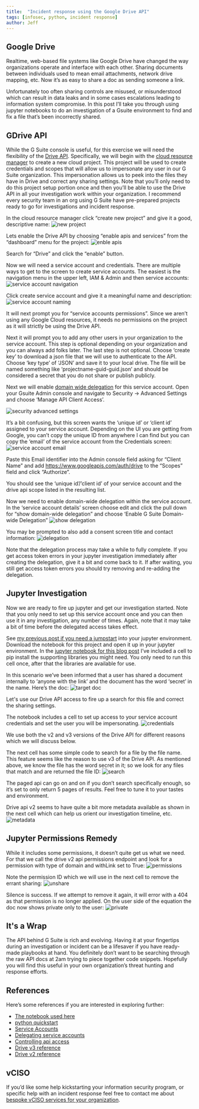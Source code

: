 ```yaml
---
title:  "Incident response using the Google Drive API"
tags: [infosec, python, incident response]
author: Jeff
---
```

## Google Drive
Realtime, web-based file systems like Google Drive have changed the way organizations operate and interface with each other. Sharing documents between individuals used to mean email attachments, network drive mapping, etc. Now it’s as easy to share a doc as sending someone a link.

Unfortunately too often sharing controls are misused, or misunderstood which can result in data leaks and in some cases escalations leading to information system compromise. In this post I’ll take you through using jupyter notebooks to do an investigation of a Gsuite environment to find and fix a file that’s been incorrectly shared.


## GDrive API
While the G Suite console is useful, for this exercise we will need the flexibility of the [Drive API](https://developers.google.com/drive/api/v3/about-sdk). Specifically, we will begin with the [cloud resource manager](https://console.developers.google.com/cloud-resource-manager) to create a new cloud project. This project will be used to create credentials and scopes that will allow us to impersonate any user in our G Suite organization. This impersonation allows us to peek into the files they have in Drive and correct any sharing settings. Note that you’ll only need to do this project setup portion once and then you’ll be able to use the Drive API in all your investigation work within your organization. I recommend every security team in an org using G Suite have pre-prepared projects ready to go for investigations and incident response.


In the cloud resource manager click “create new project” and give it a good, descriptive name:
![new project](/assets/incident-response-drive-api/new_project.png)

Lets enable the Drive API by choosing “enable apis and services” from the “dashboard” menu for the project:
![enble apis](/assets/incident-response-drive-api/enable_apis.png)

Search for “Drive” and click the “enable” button.

Now we will need a service account and credentials. There are multiple ways to get to the screen to create service accounts. The easiest is the navigation menu in the upper left, IAM & Admin and then service accounts:
![service account navigation](/assets/incident-response-drive-api/service_account_navigation.png)

Click create service account and give it a meaningful name and description:
![service account naming](/assets/incident-response-drive-api/service_account_naming.png)

It will next prompt you for “service accounts permissions”. Since we aren’t using any Google Cloud resources, it needs no permissions on the project as it will strictly be using the Drive API.

Next it will prompt you to add any other users in your organization to the service account. This step is optional depending on your organization and you can always add folks later. The last step is not optional. Choose ‘create key’ to download a json file that we will use to authenticate to the API. Choose ‘key type’ of ‘JSON’ and save it to your local drive. The file will be named something like ‘projectname-guid-guid.json’ and should be considered a secret that you do not share or publish publicly.

Next we will enable [domain wide delegation](https://developers.google.com/identity/protocols/oauth2/service-account#delegatingauthority) for this service account. Open your Gsuite Admin console and navigate to Security → Advanced Settings  and choose ‘Manage API Client Access’.

![security advanced settings](/assets/incident-response-drive-api/security_advanced_settings.png)

It’s a bit confusing, but this screen wants the ‘unique id’ or ‘client id’ assigned to your service account. Depending on the UI you are getting from Google, you can’t copy the unique ID from anywhere I can find but you can copy the ‘email’ of the service account from the Credentials screen:
![service account email](/assets/incident-response-drive-api/service_account_email.png)

Paste this Email identifier into the Admin console field asking for “Client Name” and add https://www.googleapis.com/auth/drive to the “Scopes” field and click “Authorize”.

You should see the ‘unique id’/’client id’ of your service account and the drive api scope listed in the resulting list.

Now we need to enable domain-wide delegation within the service account. In the ‘service account details’ screen choose edit and click the pull down for “show domain-wide delegation” and choose ‘Enable G Suite Domain-wide Delegation”
![show delegation](/assets/incident-response-drive-api/show_domain_delegation.png)

You may be prompted to also add a consent screen title and contact information:
![delegation](/assets/incident-response-drive-api/delegation_detail.png)

Note that the delegation process may take a while to fully complete. If you get access token errors in your jupyter investigation immediately after creating the delegation, give it a bit and come back to it. If after waiting, you still get access token errors you should try removing and re-adding the delegation.

## Jupyter Investigation
Now we are ready to fire up jupyter and get our investigation started. Note that you only need to set up this service account once and you can then use it in any investigation, any number of times. Again, note that it may take a bit of time before the delegated access takes effect.

See [my previous post if you need a jumpstart](https://blog.jeffbryner.com/2020/04/02/jupyter-notebooks-up-and-running.html) into your jupyter environment. Download the notebook for this project and open it up in your jupyter environment. In the [jupyter notebook for this blog post](https://github.com/jeffbryner/jeffbryner.github.io/blob/master/assets/incident-response-drive-api/gdrive_incident_response.ipynb) I’ve included a cell to pip install the supporting libraries you might need. You only need to run this cell once, after that the libraries are available for use.

In this scenario we’ve been informed that a user has shared a document internally to ‘anyone with the link’ and the document has the word ‘secret’ in the name. Here’s the doc:
![target doc](/assets/incident-response-drive-api/target_doc.png)

Let's use our Drive API access to fire up a search for this file and correct the sharing settings.

The notebook includes a cell to set up access to your service account credentials and set the user you will be impersonating.
![credentials](/assets/incident-response-drive-api/credentials.png)

We use both the v2 and v3 versions of the Drive API for different reasons which we will discuss below.

The next cell has some simple code to search for a file by the file name. This feature seems like the reason to use v3 of the Drive API. As mentioned above, we know the file has the word secret in it; so we look for any files that match and are returned the file ID:
![search](/assets/incident-response-drive-api/search.png)

The paged api can go on and on if you don’t search specifically enough, so it’s set to only return 5 pages of results. Feel free to tune it to your tastes and environment.

Drive api v2 seems to have quite a bit more metadata available as shown in the next cell which can help us orient our investigation timeline, etc.
![metadata](/assets/incident-response-drive-api/metadata.png)

## Jupyter Permissions Remedy
While it includes some permissions, it doesn’t quite get us what we need. For that we call the drive v2 api permissions endpoint and look for a permission with type of domain and withLink set to True:
![permissions](/assets/incident-response-drive-api/permissions.png)

Note the permission ID which we will use in the next cell to remove the errant sharing:
![unshare](/assets/incident-response-drive-api/unshare.png)

Silence is success. If we attempt to remove it again, it will error with a 404 as that permission is no longer applied. On the user side of the equation the doc now shows private only to the user:
![private](/assets/incident-response-drive-api/private.png)

## It's a Wrap
The API behind G Suite is rich and evolving. Having it at your fingertips during an investigation or incident can be a lifesaver if you have ready-made playbooks at hand. You definitely don’t want to be searching through the raw API docs at 2am trying to piece together code snippets. Hopefully you will find this useful in your own organization’s threat hunting and response efforts.

## References
Here’s some references if you are interested in exploring further:


- [The notebook used here](https://github.com/jeffbryner/jeffbryner.github.io/blob/master/assets/incident-response-drive-api/gdrive_incident_response.ipynb)
- [python quickstart](https://developers.google.com/drive/api/v3/quickstart/python)
- [Service Accounts](https://cloud.google.com/iam/docs/service-accounts)
- [Delegating service accounts](https://developers.google.com/identity/protocols/oauth2/service-account?hl=en_US#delegatingauthority)
- [Controlling api access](https://support.google.com/a/answer/7281227)
- [Drive v3 reference](https://developers.google.com/drive/api/v3/reference?hl=en_US)
- [Drive v2 reference](https://developers.google.com/drive/api/v2/about-sdk?hl=en_US)

## vCISO
If you’d like some help kickstarting your information security program, or specific help with an incident response feel free to contact me about [bespoke vCISO services for your organization](https://jeffbryner.com/vciso).
